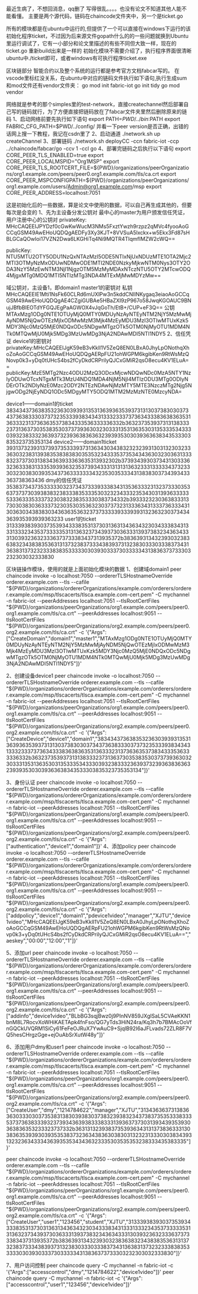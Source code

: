 最近生病了，不想回消息，qq删了
写得很乱。。。。也没有论文不知道其他人能不能看懂。
主要是两个源代码，链码在chaincode文件夹中，另一个是ticket.go

所有的模块都是在ubuntu中运行的,但提供了一个可以直接在windows下运行的该初始化程序ticket，不过因为后来源文件gopath什么的的一些问题就换到Ubuntu里运行调试了，它有一小部分和论文里描述的有些不同但大致一样，现在的ticket.go 重新build出来是一样的
初始化模块不需要介绍了，执行程序界面很清晰
ubuntu中./ticket即可，或者windows有可执行程序ticket.exe

区块链部分
智能合约以及整个系统的运行都是参考官方文档fabcar写的。
在vscode里标红没关系，在ubuntu中对应的链码文件执行如下语句,执行生成sum和mod文件还有vendor文件夹：
go mod init fabric-iot
go init tidy
go mod vendor

网络就是参考的那个simples里的test-network，直接createchannel然后部署自己写的链码就行，为了方便直接把链码放在了fabcar文件夹里然后删除原来的链码
1、启动网络前要先执行如下语句
export PATH=${PWD}/../bin:$PATH
export FABRIC_CFG_PATH=$PWD/../config/
并看一下peer version是否正确，出错的话网上搜一下教程，我记在csdn里了
2、启动通道
./network.sh up createChannel
3、部署链码
./network.sh deployCC -ccn fabric-iot -ccp ../chaincode/fabcar/go -ccv 1 -ccl go 
4、部署完链码之后执行以下语句
export CORE_PEER_TLS_ENABLED=true
export CORE_PEER_LOCALMSPID="Org1MSP"
export CORE_PEER_TLS_ROOTCERT_FILE=${PWD}/organizations/peerOrganizations/org1.example.com/peers/peer0.org1.example.com/tls/ca.crt
export CORE_PEER_MSPCONFIGPATH=${PWD}/organizations/peerOrganizations/org1.example.com/users/Admin@org1.example.com/msp
export CORE_PEER_ADDRESS=localhost:7051

这是初始化后的一些数据，算是论文中使用的数据，可以自己再生成其他的，但要每次是会变的
1、先为主设备分发公钥对
最中心的master为用户颁发信任凭证，用户注册中心的公钥对
privateKey:
MHcCAQEEIJPYDzf0cGwKwWucM3NMs5FxztYwzh9rzpz2qMVc4fyooAoGCCqGSM49AwEHoUQDQgAEDFy3Xy3KJT+8VVSuA5lxckx+w5Ekx3Fd87sHBLGCaQOwIoi17VZN2Dwa6LKGHiTq4Ni9MQTR4TIqmfIMZW2cWQ==
 
 publicKey: NTU5MTU2OTY5ODU1NzQxNTAzMzI5ODE5NTIxNjUxNDUzMTE1OTA2Mjc2MTI3OTMyNzMxODUwNDMwODE1MTI2NDE0NzkyMjkwNTM0Nys3OTY2ODA3NzY5MzEwNTM3NjI1NjgzOTM5MzMyMDAxNTczNTU5OTY2MTcwODQ4MjgxMTg0MDQ1MTI5NTIzMTg3NDA4MTExMjMwMDYzMw==

域公钥对，主设备1，即domain1
master1的密钥对
私钥
MHcCAQEEIE1Mti1NsFk60CLRd6mUXlPw3n5kddCNIlNKygaq3eiaoAoGCCqGSM49AwEHoUQDQgAE4CZgiGUBAe5HBaZXI9zP967o58JwqKGOAUC9BNujJBfbBlEOTdYFGQJEgPaAGWOX4vJqGoTh/EtB+/CUP+eF3Q==
公钥
MTAxMzg1ODg0NTE1OTUyMjQ0MTY0MDUyNzAyNTEyNTM2NjY5MzMwMjAyNDM5NjQwOTEzMjIxODMwMzM3Mjk4MzEyMDU3MzI3OTIwMTUxKzk5MDY3Njc0MzQ5MjE0NDQxODc5NDgwMTgzOTk5OTM0NjMyOTU1MDM4NTk0MTQwMjU0Mjk5MDg3MzUwMDg3NjA2NDAwMDI5NTI1NDY5
2、信任凭证
device1的密钥对
privateKey:MHcCAQEEIJgK59eB3vKklI1V5ZeQ8EN0LBxA0JhyLpONothqXhoZoAoGCCqGSM49AwEHoUQDQgAERpFU21ohWGPM6kgibKen9RtWsMzQNovp0k3+yDq0tUHcS4bs2fCyDkdCRPrilyQJCxGMiR2qsO8ecu4KV1ELuA==
 publicKey:MzE5MTg2Nzc4ODU2MzQ3ODcxMjcwNDQwNDc0MzA5NTY1NzIyODUwOTcxNTgxMTk3MzU4NDQ1MDA4NjM5NjI4MTIzODU3MTg0ODIyNDErOTk2NDIyNzE0Mzc2ODY2NTEzNDAwNjMzMTY5MTE3NzczMTg2Njg5NjgwODg2NjEyNDQ1ODc5MDgyMTY5ODQ1MTM2MzMzNTE0MzcyNDA=

device1——domain1的ticket
38343437363835323630393931353136393635393731313037383030373437363833303737323533393834343133323337373634333836383635313633323137363635373834333536333336332b3632373539373131383332373136373035383530373739363032303331353136353031353335343330393238333236393732393638363632393935303039363638343533303835323735353134
device2——domain1ticket
39313732393137393735333937313634303438323232393130313230323336303238313938353838383035353234333537353434363032303631333832373730313834363933363635313932302b37393439303734313033363236333831333539393632353739343331313131363233313333343732333032303830393534373633333334323530353334313838303734393433363738363436
dmy的信任凭证
35383734373533333032373437333933383431353633323132373330353637373730393838323833383533353032323433323534303139363333353336333533373230383238353330383734332b3933323230363833313730303830363337323035303536323037373231333634313337363334313036303438383034363635363237373333393339393132363230373434363935393939363233
user1的ticket
31333938393037353934333835313730313631343634323034333834313331333234353733333531313632373439373036333139373832343634333130393236323336373733383437313935372b3836393134323930323836383234383835363131373238373334383937313238303330333837343136383137323233383835333330303930333730333334313836373733303232303032333830

区块链操作模块，使用的就是上面初始化模块的数据
1、创建域domain1
 peer chaincode invoke -o localhost:7050 --ordererTLSHostnameOverride orderer.example.com --tls --cafile "${PWD}/organizations/ordererOrganizations/example.com/orderers/orderer.example.com/msp/tlscacerts/tlsca.example.com-cert.pem" -C mychannel -n fabric-iot --peerAddresses localhost:7051 --tlsRootCertFiles "${PWD}/organizations/peerOrganizations/org1.example.com/peers/peer0.org1.example.com/tls/ca.crt" --peerAddresses localhost:9051 --tlsRootCertFiles "${PWD}/organizations/peerOrganizations/org2.example.com/peers/peer0.org2.example.com/tls/ca.crt" -c '{"Args":["CreateDomain","domain1","master1","MTAxMzg1ODg0NTE1OTUyMjQ0MTY0MDUyNzAyNTEyNTM2NjY5MzMwMjAyNDM5NjQwOTEzMjIxODMwMzM3Mjk4MzEyMDU3MzI3OTIwMTUxKzk5MDY3Njc0MzQ5MjE0NDQxODc5NDgwMTgzOTk5OTM0NjMyOTU1MDM4NTk0MTQwMjU0Mjk5MDg3MzUwMDg3NjA2NDAwMDI5NTI1NDY5"]}'

2、创建设备device1
 peer chaincode invoke -o localhost:7050 --ordererTLSHostnameOverride orderer.example.com --tls --cafile "${PWD}/organizations/ordererOrganizations/example.com/orderers/orderer.example.com/msp/tlscacerts/tlsca.example.com-cert.pem" -C mychannel -n fabric-iot --peerAddresses localhost:7051 --tlsRootCertFiles "${PWD}/organizations/peerOrganizations/org1.example.com/peers/peer0.org1.example.com/tls/ca.crt" --peerAddresses localhost:9051 --tlsRootCertFiles "${PWD}/organizations/peerOrganizations/org2.example.com/peers/peer0.org2.example.com/tls/ca.crt" -c '{"Args":["CreateDevice","device1","domain1","38343437363835323630393931353136393635393731313037383030373437363833303737323533393834343133323337373634333836383635313633323137363635373834333536333336332b3632373539373131383332373136373035383530373739363032303331353136353031353335343330393238333236393732393638363632393935303039363638343533303835323735353134"]}'

3、身份认证
peer chaincode invoke -o localhost:7050 --ordererTLSHostnameOverride orderer.example.com --tls --cafile "${PWD}/organizations/ordererOrganizations/example.com/orderers/orderer.example.com/msp/tlscacerts/tlsca.example.com-cert.pem" -C mychannel -n fabric-iot --peerAddresses localhost:7051 --tlsRootCertFiles "${PWD}/organizations/peerOrganizations/org1.example.com/peers/peer0.org1.example.com/tls/ca.crt" --peerAddresses localhost:9051 --tlsRootCertFiles "${PWD}/organizations/peerOrganizations/org2.example.com/peers/peer0.org2.example.com/tls/ca.crt" -c '{"Args":["authentication","device1","domain1"]}'
4、添加policy
peer chaincode invoke -o localhost:7050 --ordererTLSHostnameOverride orderer.example.com --tls --cafile "${PWD}/organizations/ordererOrganizations/example.com/orderers/orderer.example.com/msp/tlscacerts/tlsca.example.com-cert.pem" -C mychannel -n fabric-iot --peerAddresses localhost:7051 --tlsRootCertFiles "${PWD}/organizations/peerOrganizations/org1.example.com/peers/peer0.org1.example.com/tls/ca.crt" --peerAddresses localhost:9051 --tlsRootCertFiles "${PWD}/organizations/peerOrganizations/org2.example.com/peers/peer0.org2.example.com/tls/ca.crt" -c '{"Args":["addpolicy","device1","domain1","pdevice1video","manager","XJTU","device1video","MHcCAQEEIJgK59eB3vKklI1V5ZeQ8EN0LBxA0JhyLpONothqXhoZoAoGCCqGSM49AwEHoUQDQgAERpFU21ohWGPM6kgibKen9RtWsMzQNovp0k3+yDq0tUHcS4bs2fCyDkdCRPrilyQJCxGMiR2qsO8ecu4KV1ELuA==","aeskey","00:00","12:00","1"]}'

5、添加url 
peer chaincode invoke -o localhost:7050 --ordererTLSHostnameOverride orderer.example.com --tls --cafile "${PWD}/organizations/ordererOrganizations/example.com/orderers/orderer.example.com/msp/tlscacerts/tlsca.example.com-cert.pem" -C mychannel -n fabric-iot --peerAddresses localhost:7051 --tlsRootCertFiles "${PWD}/organizations/peerOrganizations/org1.example.com/peers/peer0.org1.example.com/tls/ca.crt" --peerAddresses localhost:9051 --tlsRootCertFiles "${PWD}/organizations/peerOrganizations/org2.example.com/peers/peer0.org2.example.com/tls/ca.crt" -c '{"Args":["addinfo","device1video","BLbBG3sqjBwz0j9PInNV859JXgISaL5CVAeKKN1bnM8L7RocvXoWHiKAETApk4fnFso/QG7yTds3HiN24ra/Kq3h7b7BMAcOoVfnGQCkUVQRM1SiCy61FeFeOJRuX7YwAuC9+SjqlB92I6aJFLvads72ZLR8F7VQ5hesCHrgzGge+ejOuAbSrXutW48y"]}'

6、添加用户dmy和user1
peer chaincode invoke -o localhost:7050 --ordererTLSHostnameOverride orderer.example.com --tls --cafile "${PWD}/organizations/ordererOrganizations/example.com/orderers/orderer.example.com/msp/tlscacerts/tlsca.example.com-cert.pem" -C mychannel -n fabric-iot --peerAddresses localhost:7051 --tlsRootCertFiles "${PWD}/organizations/peerOrganizations/org1.example.com/peers/peer0.org1.example.com/tls/ca.crt" --peerAddresses localhost:9051 --tlsRootCertFiles "${PWD}/organizations/peerOrganizations/org2.example.com/peers/peer0.org2.example.com/tls/ca.crt" -c '{"Args":["CreateUser","dmy","1214784622","manager","XJTU","31343636373138363630333030373538313830393830373832393832343738373535333833353737363833393237393436393833383331393637373031393439353930363836353233323737332b3631313239383735393634313137383633313038363539393039353538373236343836303830313232313330303834393132323634333436393535343436323335303535353238333435383335"]}'

peer chaincode invoke -o localhost:7050 --ordererTLSHostnameOverride orderer.example.com --tls --cafile "${PWD}/organizations/ordererOrganizations/example.com/orderers/orderer.example.com/msp/tlscacerts/tlsca.example.com-cert.pem" -C mychannel -n fabric-iot --peerAddresses localhost:7051 --tlsRootCertFiles "${PWD}/organizations/peerOrganizations/org1.example.com/peers/peer0.org1.example.com/tls/ca.crt" --peerAddresses localhost:9051 --tlsRootCertFiles "${PWD}/organizations/peerOrganizations/org2.example.com/peers/peer0.org2.example.com/tls/ca.crt" -c '{"Args":["CreateUser","user1","123456","student","XJTU","31333938393037353934333835313730313631343634323034333834313331333234353733333531313632373439373036333139373832343634333130393236323336373733383437313935372b3836393134323930323836383234383835363131373238373334383937313238303330333837343136383137323233383835333330303930333730333334313836373733303232303032333830"]}'

7、用户访问控制
peer chaincode query -C mychannel -n fabric-iot -c '{"Args":["accesscontrol","dmy","1214784622","device1video"]}'
peer chaincode query -C mychannel -n fabric-iot -c '{"Args":["accesscontrol","user1","123456","device1video"]}'


